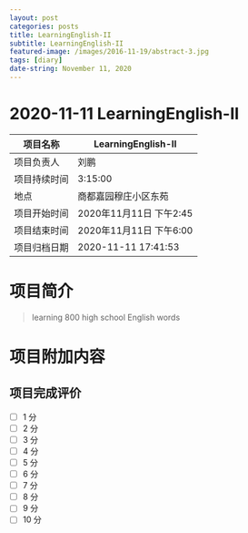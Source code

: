 ```yaml
---
layout: post
categories: posts
title: LearningEnglish-II
subtitle: LearningEnglish-II
featured-image: /images/2016-11-19/abstract-3.jpg
tags: [diary]
date-string: November 11, 2020
---
```


#  2020-11-11 LearningEnglish-II


| 项目名称     |    LearningEnglish-II      |
| ------------ | ----------------------- |
| 项目负责人   | 刘鹏                    |
| 项目持续时间 | 3:15:00                 |
| 地点         | 商都嘉园穆庄小区东苑    |
| 项目开始时间 | 2020年11月11日 下午2:45 |
| 项目结束时间 | 2020年11月11日 下午6:00 |
| 项目归档日期 | 2020-11-11 17:41:53  |

# 项目简介
> learning 800 high school English words  


# 项目附加内容





## 项目完成评价

- [ ]  1 分
- [ ]  2 分
- [ ]  3 分
- [ ]  4 分
- [ ]  5 分
- [ ]  6 分
- [ ]  7 分
- [ ]  8 分
- [ ]  9 分
- [ ]  10 分